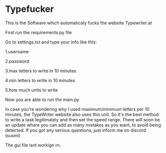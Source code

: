 # Typefucker
This is the Software which automaticaly fucks the website Typewriter.at

First run the requirements.py file

Go to settings.txt and type your info like this:

1.username

2.password

3.max letters to write in 10 minutes

4.min letters to write in 10 minutes

5.how much units to write

Now you are able to run the main.py

In case you're wondering why I used maximum/minimum letters per 10 minutes, the TypeWriter website also uses this unit. So it's the best method to write a task legitimately and then set the speed range.
There will soon be an update where you can add as many mistakes as you want, to avoid being detected. If you got any serious questions, just inform me on discord (susmi)

The gui file isnt workign rn.
